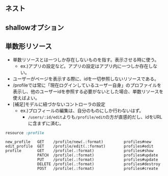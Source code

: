 ## ネスト


## shallowオプション

## 単数形リソース
- 単数リソースとは一つしか存在しないものを指す。表示させる時に使う。
  - ex.)アプリの設定など。アプリの設定はアプリ内に一つしか存在しない。
- ユーザーがページを表示する際に、idを一切参照しないリソースである。
 - /profileでは常に「現在ログインしているユーザー自身」のプロファイルを表示し、他のユーザーidを参照する必要がないとした場合、単数リソースを使えばよい。
- [補足]モデルに紐づかないコントローラの設定
  - ex.)プロフィールの編集は、自分のものにしか行わないはず。
    - `/users/:id/edit`よりも`/profile/edit`の方が直感的だし、idをURLに含まずに済む。
 
```ruby
resource :profile
```

```terminal
new_profile   GET    /profile/new(.:format)         profiles#new
edit_profile  GET    /profile/edit(.:format)        profiles#edit
profile       GET    /profile(.:format)             profiles#show
              PATCH  /profile(.:format)             profiles#update
              PUT    /profile(.:format)             profiles#update
              DELETE /profile(.:format)             profiles#destroy
              POST   /profile(.:format)             profiles#create
```
